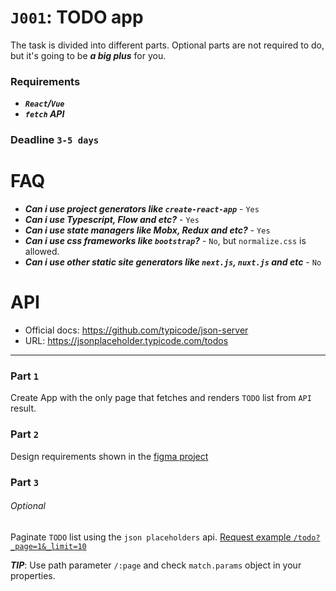 # `J001`: TODO app
The task is divided into different parts. Optional parts are not required
to do, but it's going to be ***a big plus*** for you.

### Requirements
+ ***`React`/`Vue`***
+ ***`fetch` API***

### Deadline `3-5 days`

# FAQ
+ ***Can i use project generators like `create-react-app`*** - `Yes`
+ ***Can i use Typescript, Flow and etc?*** - `Yes`
+ ***Can i use state managers like Mobx, Redux and etc?*** - `Yes`
+ ***Can i use css frameworks like `bootstrap`?*** - `No`, but `normalize.css` is allowed.
+ ***Can i use other static site generators like `next.js`, `nuxt.js` and etc*** - `No`

# API
+ Official docs: https://github.com/typicode/json-server
+ URL: https://jsonplaceholder.typicode.com/todos

---

### Part `1`
Create App with the only page that fetches and renders `TODO` list from `API` result.

### Part `2`
Design requirements shown in the [figma project](https://www.figma.com/file/ZmX8H1qMc8k5fivTHty6dH/Azimutlabs-Front-Developer-Tasks?node-id=0%3A1)

### Part `3`
###### Optional
Paginate `TODO` list using the `json placeholders` api.
[Request example `/todo?_page=1&_limit=10`](https://jsonplaceholder.typicode.com/todos?_page=1&_limit=10)

***TIP***: Use path parameter `/:page` and check `match.params` object in your properties.
